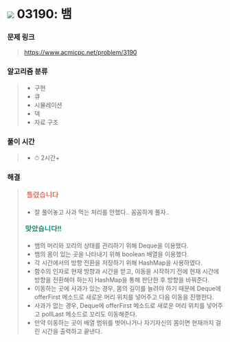 # <img src="https://static.solved.ac/tier_small/11.svg" width=30> 03190: 뱀 

### 문제 링크
> https://www.acmicpc.net/problem/3190

### 알고리즘 분류
>- 구현
>- 큐
>- 시뮬레이션
>- 덱
>- 자료 구조

### 풀이 시간
>- ⏱ 2시간+

### 해결
> ![bad](../../../Img/bad.png)  
>- 잘 풀어놓고 사과 먹는 처리를 안했다.. 꼼꼼하게 풀자..
>
> ![good](../../../Img/good.png)
>- 뱀의 머리와 꼬리의 상태를 관리하기 위해 Deque을 이용했다.
>- 뱀의 몸이 있는 곳을 나타내기 위해 boolean 배열을 이용했다.
>- 각 시간에서의 방향 전환을 저장하기 위해 HashMap을 사용하였다.
>- 함수의 인자로 현재 방향과 시간을 받고, 이동을 시작하기 전에 현재 시간에 방향을 전환해야 하는지 HashMap을 통해 판단한 후 방향을 바꿔준다.
>- 이동하는 곳에 사과가 있는 경우, 몸의 길이를 늘려야 하기 때문에 Deque에 offerFirst 메소드로 새로운 머리 위치를 넣어주고 다음 이동을 진행한다.
>- 사과가 없는 경우, Deque에 offerFirst 메소드로 새로운 머리 위치를 넣어주고 pollLast 메소드로 꼬리도 이동해준다.
>- 만약 이동하는 곳이 배열 범위를 벗어나거나 자기자신의 몸이면 현재까지 걸린 시간을 출력하고 끝낸다.
